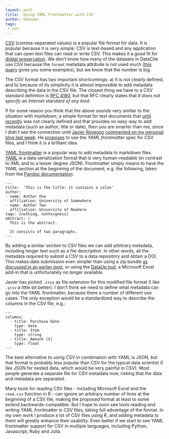 ```yaml
---
layout: post
title:  Using YAML Frontmatter with CSV
author: mfenner
tags:
 - csv
---
```


[CSV](https://en.wikipedia.org/wiki/Comma-separated_values) (comma-separated values) is a popular file format for data. It is popular because it is very simple: CSV is text-based and any application that can open text files can read or write CSV. This makes it a good fit for [digital preservation](http://www.digitalpreservation.gov/formats/fdd/fdd000323.shtml). We don't know how many of the datasets in DataCite use CSV because the `format` metadata attribute is not used much ([this query](http://search.labs.datacite.org/?q=format%3Acsv) gives you some examples), but we know that the number is big.

The CSV format has two important shortcomings: a) it is not clearly defined, and b) because of its simplicity it is almost impossible to add metadata describing the data in the CSV file. The closest thing we have to a CSV standard definition is [RFC 4180](https://tools.ietf.org/html/rfc4180), but that RFC clearly states that *It does not specify an Internet standard of any kind*.

If for some reason you think that the above sounds very similar to the situation with *markdown*, a simple format for text documents that [until recently](http://spec.commonmark.org/0.22/) was not clearly defined and that provides no easy way to add metadata (such as author, title or date), then you are smarter than me, since I didn't see the connection until [Javier Rovegno](https://github.com/jrovegno) [commented on my personal blog last week](http://blog.martinfenner.org/2013/06/29/metadata-in-scholarly-markdown/#comment-2220461075). He [proposes](http://jrovegno.github.io/csvy/) to use the *YAML frontmatter* spec for CSV files, and I think it is a brilliant idea.

[YAML frontmatter](http://jekyllrb.com/docs/frontmatter/) is a popular way to add metadata to markdown files. [YAML](http://yaml.org/) is a data serialization format that is very human-readable (in contrast to XML and to a lesser degree JSON). Frontmatter simply means to have the YAML section at the beginning of the document, e.g. the following, taken from the [Pandoc documentation](http://pandoc.org/README.html):

```
---
title:  'This is the title: it contains a colon'
author:
- name: Author One
  affiliation: University of Somewhere
- name: Author Two
  affiliation: University of Nowhere
tags: [nothing, nothingness]
abstract: |
  This is the abstract.

  It consists of two paragraphs.
---
```

By adding a similar section to CSV files we can add arbitrary metadata, including longer text such as a file description. In other words, all the metadata required to submit a CSV to a data repository and obtain a DOI. This makes data submission even simpler than using a zip bundle [as discussed in an earlier post](/reference-lists-and-tables-of-content/), or using the [DataUp tool](http://doi.org/10.12688/f1000research.3-6.v2), a Microsoft Excel add-in that is unfortunately no longer available.

Javier has picked `.csvy` as file extension for this modified file format (I like `.ycsv` a little bit better). I don't think we need to define what metadata can go into the YAML frontmatter, because there a number of different use cases. The only exception would be a standardized way to describe the columns in the CSV file, e.g.:

```
---
columns:
  - title: Purchase Date
    type: date
  - title: Item
    type: string
  - title: Amount (€)
    type: float
---
```

The best alternative to using CSV in combination with YAML is JSON, but that format is probably less popular than CSV for the typical data scientist (I like JSON for nested data, which would be very painful in CSV). Most people generate a separate file for CSV metadata now, risking that the data and metadata are separated.

Many tools for reading CSV files - including Microsoft Excel and the `read.csv` function in R - can ignore an arbitrary number of lines at the beginning of a CSV file, making the proposed format at least to some extend backwards-compatible. But I hope to soon see tools reading and writing YAML frontmatter in CSV files, taking full advantage of the format. In my own work I produce a lot of CSV files using R, and adding metadata to them will greatly enhance their usability. Even better if we start to see YAML frontmatter support for CSV in multiple languages, including Python, Javascript, Ruby and Julia.
